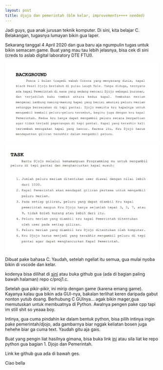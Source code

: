 ```yaml
---
layout: post
title: djojo dan pemerintah (blm kelar, improvements++++ needed)
---
```


Jadi guys, gua anak jurusan teknik komputer. Di sini, kita belajar C. Belakangan, tugasnya lumayan bikin gua laper.

Sekarang tanggal 4 April 2020 dan gua baru aja ngumpulin tugas untuk bikin semacam game. Buat yang mau tau lebih jelasnya, bisa cek di sini (creds to aslab digital laboratory DTE FTUI).

![background masalah](/images/djojo1.jpg "CREDS TO DIGILAB")
![tugas_masalah](/images/djojo2.jpg "FTUI")

Dibuat pake bahasa C. Yaudah, setelah ngeliat itu semua, gua mulai nyoba bikin di vscode dan kelar. 

kodenya bisa dilihat di [sini](https://github.com/idahdam/c/blob/master/proj1.c) atau buka github gua (ada di bagian paling bawah halaman) repo c/proj1.c.

Setelah gua pikir-pikir, ini mirip dengan game (karena emang game). Kayanya kalau gua bikin ada GUI-nya, bakalan terlihat keren daripada gabut nonton yutub doang. Berhubung C GUInya... agak bikin mager,gua memutuskan untuk membuatnya di Python. Awalnya pengen pake cpp tapi im still shit so yeaaa boy.

Intinya, gua cuma pindahin ke dalam bentuk python, bisa pilih intinya ingin pake pemerintah/djojo, ada gambarnya biar nggak keliatan bosen juga hehehe biar ga cuma text. Yaudah gitu aja gais.

Buat yang pengin liat hasilnya gimana, bisa buka link [ini](https://github.com/idahdam/python/tree/master/1.%20Djojo%20dan%20Pemerintah) atau sila liat ke repo python gua bagian 1. Djojo dan Pemerintah. 

Link ke github gua ada di bawah ges.

Ciao bella

